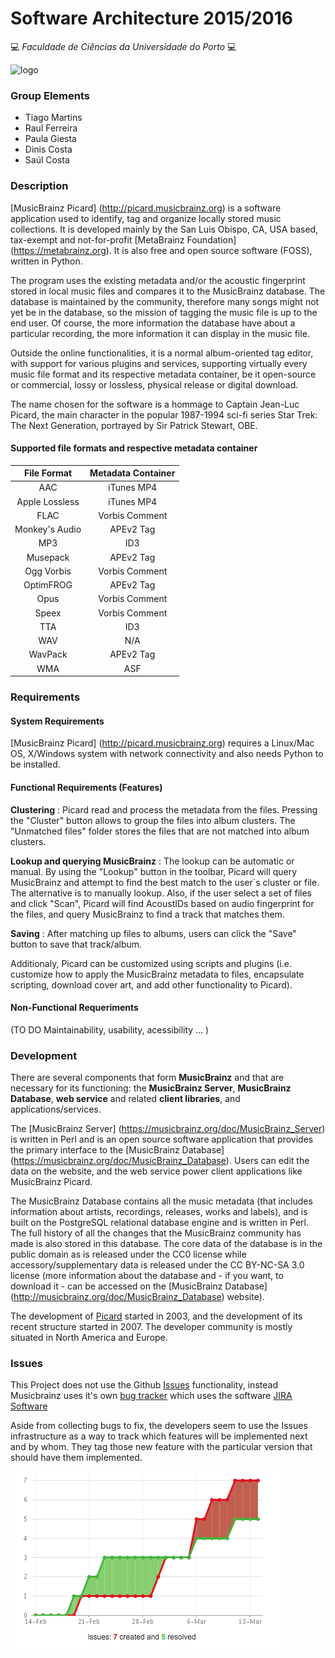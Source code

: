 # Software Architecture 2015/2016

:computer: *Faculdade de Ciências da Universidade do Porto* :computer:

![logo](https://picard.musicbrainz.org/static/img/picard-icon-large.svg)

### Group Elements
- Tiago Martins
- Raul Ferreira
- Paula Giesta
- Dinis Costa
- Saúl Costa

### Description
[MusicBrainz Picard] (http://picard.musicbrainz.org) is a software application used to identify, tag and organize locally stored music collections. It is developed mainly by the San Luis Obispo, CA, USA based, tax-exempt and not-for-profit [MetaBrainz Foundation] (https://metabrainz.org). It is also free and open source software (FOSS), written in Python.

The program uses the existing metadata and/or the acoustic fingerprint stored in local music files and compares it to the MusicBrainz database. The database is maintained by the community, therefore many songs might not yet be in the database, so the mission of tagging the music file is up to the end user. Of course, the more information the database have about a particular recording, the more information it can display in the music file.

Outside the online functionalities, it is a normal album-oriented tag editor, with support for various plugins and services, supporting virtually every music file format and its respective metadata container, be it open-source or commercial, lossy or lossless, physical release or digital download.

The name chosen for the software is a hommage to Captain Jean-Luc Picard, the main character in the popular 1987-1994 sci-fi series Star Trek: The Next Generation, portrayed by Sir Patrick Stewart, OBE.

#### Supported file formats and respective metadata container
|File Format|Metadata Container|
|  :---:      |  :---:      |
|AAC|iTunes MP4|
|Apple Lossless|iTunes MP4|
|FLAC|Vorbis Comment|
|Monkey's Audio|APEv2 Tag|
|MP3|ID3|
|Musepack|APEv2 Tag|
|Ogg Vorbis|Vorbis Comment|
|OptimFROG|APEv2 Tag|
|Opus|Vorbis Comment|
|Speex|Vorbis Comment|
|TTA|ID3|
|WAV|N/A|
|WavPack|APEv2 Tag|
|WMA|ASF|

### Requirements
#### System Requirements

[MusicBrainz Picard] (http://picard.musicbrainz.org) requires a Linux/Mac OS, X/Windows system with network connectivity and also needs Python to be installed.

#### Functional Requirements (Features)

**Clustering** : 
Picard read and process the metadata from the files. Pressing the "Cluster" button allows to group the files into album clusters. The "Unmatched files" folder stores the files that are not matched into album clusters.

**Lookup and querying MusicBrainz** : 
The lookup can be automatic or manual. By using the "Lookup" button in the toolbar, Picard will query MusicBrainz and attempt to find the best match to the user´s cluster or file. The alternative is to manually lookup. Also, if the user select a set of files and click "Scan", Picard will find AcoustIDs based on audio fingerprint for the files, and query MusicBrainz to find a track that matches them. 

**Saving** : 
After matching up files to albums, users can click the "Save" button to save that track/album. 

Additionaly, Picard can be customized using scripts and plugins (i.e. customize how to apply the MusicBrainz metadata to files, encapsulate scripting, download cover art, and add other functionality to Picard).

#### Non-Functional Requeriments
(TO DO 
Maintainability, usability, acessibility ... )


### Development

There are several components that form **MusicBrainz** and that are necessary for its functioning: the **MusicBrainz Server**, **MusicBrainz Database**, **web service** and related **client libraries**, and applications/services. 

The [MusicBrainz Server] (https://musicbrainz.org/doc/MusicBrainz_Server) is written in Perl and is an open source software application that provides the primary interface to the [MusicBrainz Database] (https://musicbrainz.org/doc/MusicBrainz_Database). Users can edit the data on the website, and the web service power client applications like MusicBrainz Picard.

The MusicBrainz Database contains all the music metadata (that includes information about artists, recordings, releases, works and labels), and is built on the PostgreSQL relational database engine and is written in Perl. The full history of all the changes that the MusicBrainz community has made is also stored in this database. The core data of the database is in the public domain as is released under the CC0 license while accessory/supplementary data is released under the CC BY-NC-SA 3.0 license (more information about the database and - if you want, to download it - can be accessed on the [MusicBrainz Database] (http://musicbrainz.org/doc/MusicBrainz_Database) website).

The development of [Picard](http://picard.musicbrainz.org) started in 2003, and the development of its recent structure started in 2007. The developer community is mostly situated in North America and Europe.

### Issues

This Project does not use the Github [Issues](https://github.com/features#issues) functionality, instead Musicbrainz uses it's own [bug tracker](http://tickets.musicbrainz.org/) which uses the software [JIRA Software](https://www.atlassian.com/software/jira)

Aside from collecting bugs to fix, the developers seem to use the Issues infrastructure as a way to track which features will be implemented next and by whom. They tag those new feature with the particular version that should have them implemented.

![](issues-history.PNG)
